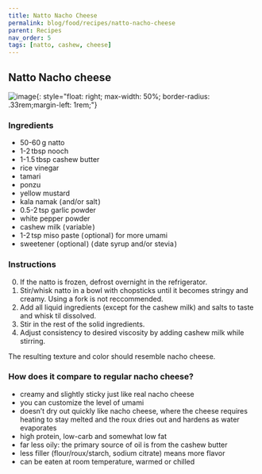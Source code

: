 ```yaml
---
title: Natto Nacho Cheese
permalink: blog/food/recipes/natto-nacho-cheese
parent: Recipes
nav_order: 5
tags: [natto, cashew, cheese]
---
```


## Natto Nacho cheese

![image](https://github.com/user-attachments/assets/25ed8af1-600b-44f8-949f-1a5fcfb311e3){: style="float: right; max-width: 50%; border-radius: .33rem;margin-left: 1rem;"}

### Ingredients

- 50-60 g natto
- 1-2 tbsp nooch
- 1-1.5 tbsp cashew butter
- rice vinegar
- tamari
- ponzu
- yellow mustard
- kala namak ( and/or salt )
- 0.5-2 tsp garlic powder
- white pepper powder
- cashew milk ( variable )
- 1-2 tsp miso paste ( optional ) for more umami
- sweetener ( optional ) ( date syrup and/or stevia )

### Instructions

0. If the natto is frozen, defrost overnight in the refrigerator.
1. Stir/whisk natto in a bowl with chopsticks until it becomes stringy and creamy. Using a fork is not reccommended.
2. Add all liquid ingredients (except for the cashew milk) and salts to taste and whisk til dissolved.
3. Stir in the rest of the solid ingredients. 
4. Adjust consistency to desired viscosity by adding cashew milk while stirring.

The resulting texture and color should resemble nacho cheese.

### How does it compare to regular nacho cheese?

- creamy and slightly sticky just like real nacho cheese
- you can customize the level of umami
- doesn’t dry out quickly like nacho cheese, where the cheese requires heating to stay melted and the roux dries out and hardens as water evaporates
- high protein, low-carb and somewhat low fat
- far less oily: the primary source of oil is from the cashew butter
- less filler (flour/roux/starch, sodium citrate) means more flavor
- can be eaten at room temperature, warmed or chilled


<!-- ![image](https://github.com/user-attachments/assets/9658417e-cf49-43bd-8fae-7a2c73e25605){: style="float: right; width: 50%"} -->